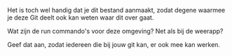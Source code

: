 Het is toch wel handig dat je dit bestand aanmaakt, zodat degene waarmee je deze Git deelt
ook kan weten waar dit over gaat.

Wat zijn de run commando's voor deze omgeving? Net als bij de weerapp?

Geef dat aan, zodat iedereen die bij jouw git kan, er ook mee kan werken.


